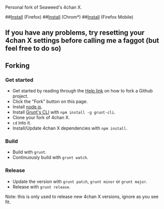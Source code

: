 Personal fork of Seaweed's 4chan X.

##[Install](https://github.com/Spittie/4chan-x/raw/master/builds/4chan-X.user.js) (Firefox)
##[Install](https://github.com/Spittie/4chan-x/raw/master/builds/crx.crx) (Chrom*)
##[Install](https://github.com/Spittie/4chan-x/raw/master/builds/xpi/4chanx.xpi) (Firefox Mobile)

## If you have any problems, try resetting your 4chan X settings before calling me a faggot (but feel free to do so)

## Forking

### Get started

- Get started by reading through the [Help link](https://help.github.com/) on how to fork a Github project.
- Click the "Fork" button on this page.
- Install [node.js](http://nodejs.org/).
- Install [Grunt's CLI](http://gruntjs.com/) with `npm install -g grunt-cli`.
- Clone your fork of 4chan X.
- `cd` into it.
- Install/Update 4chan X dependencies with `npm install`.

### Build

- Build with `grunt`.
- Continuously build with `grunt watch`.

### Release

- Update the version with `grunt patch`, `grunt minor` or `grunt major`.
- Release with `grunt release`.

Note: this is only used to release new 4chan X versions, ignore as you see fit.

